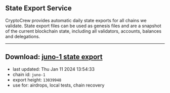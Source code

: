 ## State Export Service
CryptoCrew provides automatic daily state exports for all chains we validate. State export files can be used as genesis files and are a snapshot of the current blockchain state, including all validators, accounts, balances and delegations.

---
**Download: [juno-1 state export](https://dl.ccvalidators.com/SERVICE/juno/juno-1_export_13039948.json)**
---

- last updated: Thu Jan 11 2024 13:54:33
- chain id: `juno-1`
- export height: `13039948`
- use for: airdrops, local tests, chain recovery
